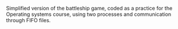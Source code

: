 
Simplified version of the battleship game, coded as a practice for the Operating systems course, using two processes and communication through FIFO files.

